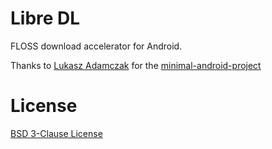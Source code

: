 # Libre DL

FLOSS download accelerator for Android.

Thanks to [Lukasz Adamczak](https://github.com/czak/) for the [minimal-android-project](https://github.com/czak/minimal-android-project)

# License

[BSD 3-Clause License](LICENSE.txt)
